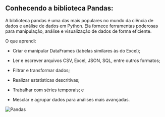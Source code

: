 ## Conhecendo a biblioteca Pandas:
A biblioteca pandas é uma das mais populares no mundo da ciência de dados e análise de dados em Python. Ela fornece ferramentas poderosas para manipulação, análise e visualização de dados de forma eficiente.

O que aprendi:

- Criar e manipular DataFrames (tabelas similares às do Excel);

- Ler e escrever arquivos CSV, Excel, JSON, SQL, entre outros formatos;

- Filtrar e transformar dados;

- Realizar estatísticas descritivas;

- Trabalhar com séries temporais; e

- Mesclar e agrupar dados para análises mais avançadas.

 ![Pandas](https://d1ng1bucl7w66k.cloudfront.net/ghost-blog/2024/08/Screen-Shot-2024-08-29-at-7.45.22-AM.png)
